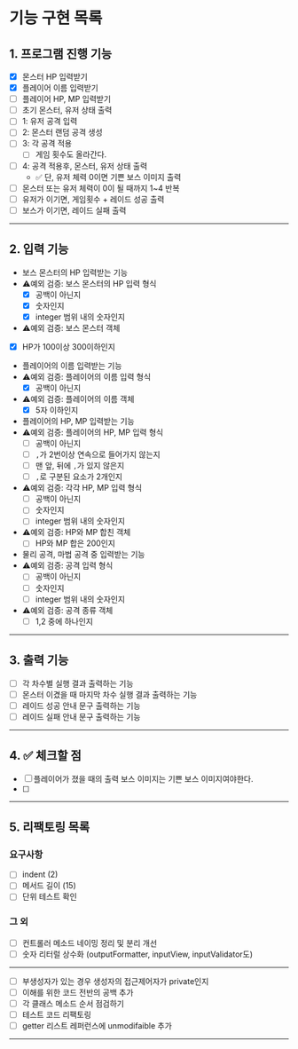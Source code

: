 # 기능 구현 목록

## 1. 프로그램 진행 기능
- [x] 몬스터 HP 입력받기
- [x] 플레이어 이름 입력받기
- [ ] 플레이어 HP, MP 입력받기
- [ ] 초기 몬스터, 유저 상태 출력
- [ ] 1: 유저 공격 입력
- [ ] 2: 몬스터 랜덤 공격 생성
- [ ] 3: 각 공격 적용
  - [ ] 게임 횟수도 올라간다.
- [ ] 4: 공격 적용후, 몬스터, 유저 상태 출력
  - ✅ 단, 유저 체력 0이면 기쁜 보스 이미지 출력
- [ ] 몬스터 또는 유저 체력이 0이 될 때까지 1~4 반복
- [ ] 유저가 이기면, 게임횟수 + 레이드 성공 출력 
- [ ] 보스가 이기면, 레이드 실패 출력

---


## 2. 입력 기능

- 보스 몬스터의 HP 입력받는 기능
- ⚠️예외 검증: 보스 몬스터의 HP 입력 형식
  - [x] 공백이 아닌지
  - [x] 숫자인지
  - [x] integer 범위 내의 숫자인지

- ⚠️예외 검증: 보스 몬스터 객체
 - [x] HP가 100이상 300이하인지

- 플레이어의 이름 입력받는 기능
- ⚠️예외 검증: 플레이어의 이름 입력 형식
  - [x] 공백이 아닌지

- ⚠️예외 검증: 플레이어의 이름 객체
  - [x] 5자 이하인지

- 플레이어의 HP, MP 입력받는 기능
- ⚠️예외 검증: 플레이어의 HP, MP 입력 형식
  - [ ] 공백이 아닌지
  - [ ] `,`가 2번이상 연속으로 들어가지 않는지
  - [ ] 맨 앞, 뒤에 `,`가 있지 않은지
  - [ ] `,`로 구분된 요소가 2개인지

- ⚠️예외 검증: 각각 HP, MP 입력 형식
  - [ ] 공백이 아닌지
  - [ ] 숫자인지
  - [ ] integer 범위 내의 숫자인지

- ⚠️예외 검증: HP와 MP 합친 객체
  - [ ] HP와 MP 합은 200인지

- 물리 공격, 마법 공격 중 입력받는 기능
- ⚠️예외 검증: 공격 입력 형식
  - [ ] 공백이 아닌지
  - [ ] 숫자인지
  - [ ] integer 범위 내의 숫자인지

- ⚠️예외 검증: 공격 종류 객체
  - [ ] 1,2 중에 하나인지

---

## 3. 출력 기능

- [ ] 각 차수별 실행 결과 출력하는 기능
- [ ] 몬스터 이겼을 때 마지막 차수 실행 결과 출력하는 기능
- [ ] 레이드 성공 안내 문구 출력하는 기능
- [ ] 레이드 실패 안내 문구 출력하는 기능

---


## 4. ✅ 체크할 점
-[ ] 플레이어가 졌을 때의 출력 보스 이미지는 기쁜 보스 이미지여야한다.
-[ ] 

---


## 5. 리팩토링 목록
### 요구사항
- [ ] indent (2)
- [ ] 메서드 길이 (15)
- [ ] 단위 테스트 확인 
### 그 외
- [ ] 컨트롤러 메소드 네이밍 정리 및 분리 개선
- [ ] 숫자 리터럴 상수화 (outputFormatter, inputView, inputValidator도)
---
- [ ] 부생성자가 있는 경우 생성자의 접근제어자가 private인지 
- [ ] 이해를 위한 코드 전반의 공백 추가
- [ ] 각 클래스 메소드 순서 점검하기
- [ ] 테스트 코드 리팩토링
- [ ] getter 리스트 레퍼런스에 unmodifaible 추가
---- 
